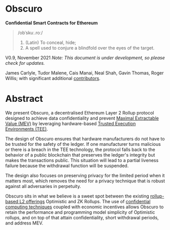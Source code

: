 # Obscuro
**Confidential Smart Contracts for Ethereum**

> /obˈskuː.roː/
> 1. (Latin) To conceal, hide;
> 2. A spell used to conjure a blindfold over the eyes of the target.

V0.9, November 2021 
_Note: This document is under development, so please check for updates._

James Carlyle, Tudor Malene, Cais Manai, Neal Shah, Gavin Thomas, Roger Willis; with significant additional [contributors](./appendix.md#contributors).

# Abstract
We present Obscuro, a decentralised Ethereum Layer 2 Rollup protocol designed to achieve data confidentiality and prevent [Maximal Extractable Value (MEV)](https://ethereum.org/en/developers/docs/mev/) by leveraging hardware-based [Trusted Execution Environments (TEE)](https://en.wikipedia.org/wiki/Trusted_execution_environment).

The design of Obscuro ensures that hardware manufacturers do not have to be trusted for the safety of the ledger. If one manufacturer turns malicious or there is a breach in the TEE technology, the protocol falls back to the behavior of a public blockchain that preserves the ledger's integrity but makes the transactions public. This situation will lead to a partial liveness failure because the withdrawal function will be suspended.

The design also focuses on preserving privacy for the limited period when it matters most, which removes the need for a privacy technique that is robust against all adversaries in perpetuity.

Obscuro sits in what we believe is a sweet spot between the existing [rollup-based L2 offerings](https://ethereum.org/en/developers/docs/scaling/layer-2-rollups/) Optimistic and ZK Rollups. The use of [confidential computing techniques](https://www.intel.co.uk/content/www/uk/en/security/confidential-computing.html) coupled with economic incentives allows Obscuro to retain the performance and programming model simplicity of Optimistic rollups, and on top of that attain confidentiality, short withdrawal periods, and address MEV.
